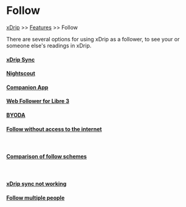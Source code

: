# Follow
[xDrip](../README.md) >> [Features](./Features_page.md) >> Follow  
  
There are several options for using xDrip as a follower, to see your or someone else's readings in xDrip.  
  
#### [xDrip Sync](./xDripSync.md)
#### [Nightscout](./Follow/FollowNightscout.md)
#### [Companion App](./Follow/CompanionApp.md)
#### [Web Follower for Libre 3](./Libre3_Follow.md)
#### [BYODA](./DexcomAppxDrip.md)
#### [Follow without access to the internet](./Follow/DesertSync.html)
<br/>  
  
#### [Comparison of follow schemes](./How-to-follow.md)
<br/>  
  
#### [xDrip sync not working](./xDrip-Sync-not-working.md)
#### [Follow multiple people](./Variants.md)
